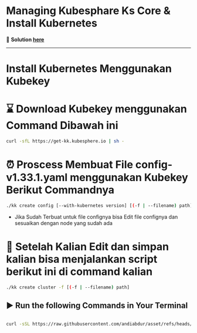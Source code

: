 # Managing Kubesphare Ks Core & Install Kubernetes

🔑 **Solution [here](https://github.com/andiabdur/asset)**  

---

# Install Kubernetes Menggunakan Kubekey 

# ⌛️ Download Kubekey menggunakan Command Dibawah ini 

``` bash
curl -sfL https://get-kk.kubesphere.io | sh -

```
# ⏰ Proscess Membuat File config-v1.33.1.yaml menggunakan Kubekey Berikut Commandnya

``` bash
./kk create config [--with-kubernetes version] [(-f | --filename) path]
```

- Jika Sudah Terbuat untuk file confignya bisa Edit file confignya dan sesuaikan dengan node yang sudah ada

# 🚀 Setelah Kalian Edit dan simpan kalian bisa menjalankan script berikut ini di command kalian

``` bash
./kk create cluster -f [(-f | --filename) path]

```

## ▶️ Run the following Commands in Your Terminal

```bash

curl -sSL https://raw.githubusercontent.com/andiabdur/asset/refs/heads/main/install-kubesphere.sh | bash

```

